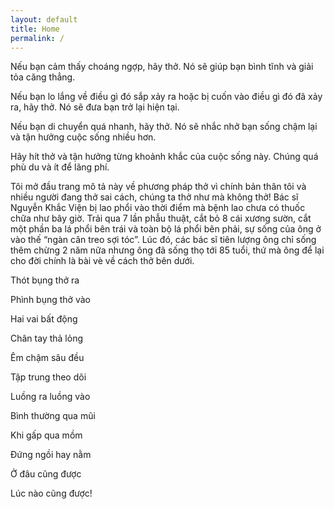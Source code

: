 ```yaml
---
layout: default
title: Home
permalink: /
---
```


Nếu bạn cảm thấy choáng ngợp, hãy thở. Nó sẽ giúp bạn bình tĩnh và giải tỏa căng thẳng.

Nếu bạn lo lắng về điều gì đó sắp xảy ra hoặc bị cuốn vào điều gì đó đã xảy ra, hãy thở. Nó sẽ đưa bạn trở lại hiện tại.

Nếu bạn di chuyển quá nhanh, hãy thở. Nó sẽ nhắc nhở bạn sống chậm lại và tận hưởng cuộc sống nhiều hơn.

Hãy hít thở và tận hưởng từng khoảnh khắc của cuộc sống này. Chúng quá phù du và ít để lãng phí.

Tôi mở đầu trang mô tả này về phương pháp thở vì chính bản thân tôi và nhiều người đang thở sai cách, chúng ta thở như mà không thở! Bác sĩ Nguyễn Khắc Viện bị lao phổi vào thời điểm mà bệnh lao chưa có thuốc chữa như bây giờ. Trải qua 7 lần phẫu thuật, cắt bỏ 8 cái xương sườn, cắt một phần ba lá phổi bên trái và toàn bộ lá phổi bên phải, sự sống của ông ở vào thế “ngàn cân treo sợi tóc”. Lúc đó, các bác sĩ tiên lượng ông chỉ sống thêm chừng 2 năm nữa nhưng ông đã sống thọ tới 85 tuổi, thứ mà ông để lại cho đời chính là bài vè về cách thở bên dưới.

Thót bụng thở ra

Phình bụng thở vào

Hai vai bất động

Chân tay thả lỏng

Êm chậm sâu đều

Tập trung theo dõi

Luồng ra luồng vào

Bình thường qua mũi

Khi gấp qua mồm

Đứng ngồi hay nằm

Ở đâu cũng được

Lúc nào cũng được!
